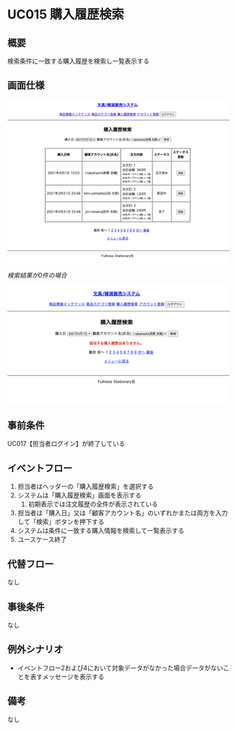 # UC015 購入履歴検索

## 概要

検索条件に一致する購入履歴を検索し一覧表示する

## 画面仕様

![](img/uc015-purchase-history-list.png)

_検索結果が0件の場合_

![](img/uc015-purchase-history-no-result.png)

## 事前条件

UC017【担当者ログイン】が終了している

## イベントフロー

1. 担当者はヘッダーの「購入履歴検索」を選択する
2. システムは「購入履歴検索」画面を表示する
   1. 初期表示では注文履歴の全件が表示されている
3. 担当者は「購入日」又は「顧客アカウント名」のいずれかまたは両方を入力して「検索」ボタンを押下する
4. システムは条件に一致する購入情報を検索して一覧表示する
5. ユースケース終了

## 代替フロー

なし

## 事後条件

なし

## 例外シナリオ

- イベントフロー2および4において対象データがなかった場合データがないことを表すメッセージを表示する

## 備考

なし